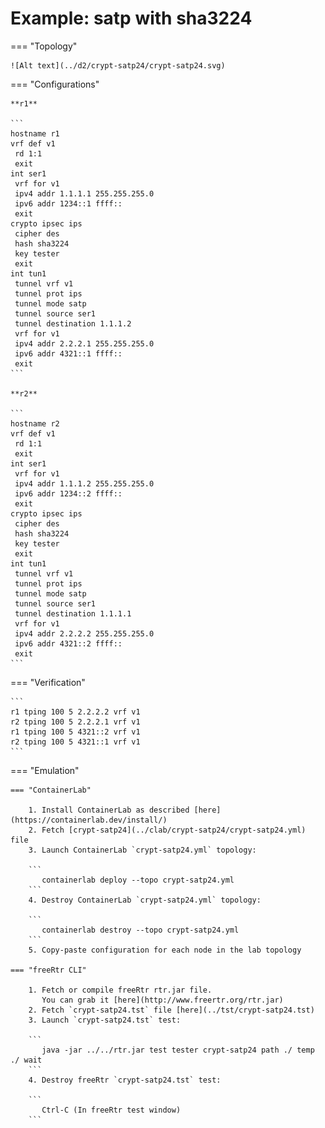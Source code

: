 # Example: satp with sha3224

=== "Topology"

    ![Alt text](../d2/crypt-satp24/crypt-satp24.svg)

=== "Configurations"

    **r1**

    ```
    hostname r1
    vrf def v1
     rd 1:1
     exit
    int ser1
     vrf for v1
     ipv4 addr 1.1.1.1 255.255.255.0
     ipv6 addr 1234::1 ffff::
     exit
    crypto ipsec ips
     cipher des
     hash sha3224
     key tester
     exit
    int tun1
     tunnel vrf v1
     tunnel prot ips
     tunnel mode satp
     tunnel source ser1
     tunnel destination 1.1.1.2
     vrf for v1
     ipv4 addr 2.2.2.1 255.255.255.0
     ipv6 addr 4321::1 ffff::
     exit
    ```

    **r2**

    ```
    hostname r2
    vrf def v1
     rd 1:1
     exit
    int ser1
     vrf for v1
     ipv4 addr 1.1.1.2 255.255.255.0
     ipv6 addr 1234::2 ffff::
     exit
    crypto ipsec ips
     cipher des
     hash sha3224
     key tester
     exit
    int tun1
     tunnel vrf v1
     tunnel prot ips
     tunnel mode satp
     tunnel source ser1
     tunnel destination 1.1.1.1
     vrf for v1
     ipv4 addr 2.2.2.2 255.255.255.0
     ipv6 addr 4321::2 ffff::
     exit
    ```

=== "Verification"

    ```
    r1 tping 100 5 2.2.2.2 vrf v1
    r2 tping 100 5 2.2.2.1 vrf v1
    r1 tping 100 5 4321::2 vrf v1
    r2 tping 100 5 4321::1 vrf v1
    ```

=== "Emulation"

    === "ContainerLab"

        1. Install ContainerLab as described [here](https://containerlab.dev/install/)  
        2. Fetch [crypt-satp24](../clab/crypt-satp24/crypt-satp24.yml) file  
        3. Launch ContainerLab `crypt-satp24.yml` topology:  

        ```
           containerlab deploy --topo crypt-satp24.yml  
        ```
        4. Destroy ContainerLab `crypt-satp24.yml` topology:  

        ```
           containerlab destroy --topo crypt-satp24.yml  
        ```
        5. Copy-paste configuration for each node in the lab topology

    === "freeRtr CLI"

        1. Fetch or compile freeRtr rtr.jar file.  
           You can grab it [here](http://www.freertr.org/rtr.jar)  
        2. Fetch `crypt-satp24.tst` file [here](../tst/crypt-satp24.tst)  
        3. Launch `crypt-satp24.tst` test:  

        ```
           java -jar ../../rtr.jar test tester crypt-satp24 path ./ temp ./ wait
        ```
        4. Destroy freeRtr `crypt-satp24.tst` test:  

        ```
           Ctrl-C (In freeRtr test window)
        ```

